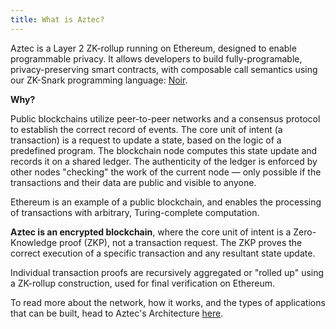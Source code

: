 ```yaml
---
title: What is Aztec?
---
```


Aztec is a Layer 2 ZK-rollup running on Ethereum, designed to enable programmable privacy. It allows developers to build fully-programable, privacy-preserving smart contracts, with composable call semantics using our ZK-Snark programming language: [Noir](./noir).

**Why?**

Public blockchains utilize peer-to-peer networks and a consensus protocol to establish the correct record of events.
The core unit of intent (a transaction) is a request to update a state, based on the logic of a predefined program.
The blockchain node computes this state update and records it on a shared ledger. The authenticity of the ledger is enforced by other nodes "checking" the work of the current node — only possible if the transactions and their data are public and visible to anyone.

Ethereum is an example of a public blockchain, and enables the processing of transactions with arbitrary, Turing-complete computation.

**Aztec is an encrypted blockchain**, where the core unit of intent is a Zero-Knowledge proof (ZKP), not a transaction request. The ZKP proves the correct execution of a specific transaction and any resultant state update.

Individual transaction proofs are recursively aggregated or "rolled up" using a ZK-rollup construction, used for final verification on Ethereum.

To read more about the network, how it works, and the types of applications that can be built, head to Aztec's Architecture [here](./aztec/overview).
